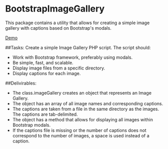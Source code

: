 # BootstrapImageGallery
This package contains a utility that allows for creating a simple image gallery with captions based on 
Bootstrap's modals.

[Demo](http://imagegallery.vladislavgorbich.com/)

##Tasks:
Create a simple Image Gallery PHP script. The script should:
- Work with Bootstrap framework, preferably using modals.
- Be simple, fast, and scalable.
- Display image files from a specific directory.
- Display captions for each image.

##Delivirables:
- The class.imageGallery creates an object that represents an Image Gallery.
- The object has an array of all image names and corresponding captions.
- The captions are taken from a file in the same directory as the images. The captions are tab-delimited.
- The object has a method that allows for displaying all images within Bootstrap modals.
- If the captions file is missing or the number of captions does not correspond to the number of images, a 
space is used instead of a caption.

